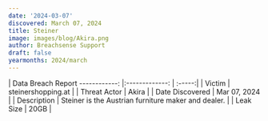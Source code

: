 ```yaml
---
date: '2024-03-07'
discovered: March 07, 2024
title: Steiner
image: images/blog/Akira.png
author: Breachsense Support
draft: false
yearmonths: 2024/march
---
```



| Data Breach Report
------------:     |:-------------:    | :-----:|
| Victim      | steinershopping.at      | 
| Threat Actor      | Akira      | 
| Date Discovered      | Mar 07, 2024      | 
| Description      | Steiner is the Austrian furniture maker and dealer.      | 
| Leak Size      | 20GB      | 

